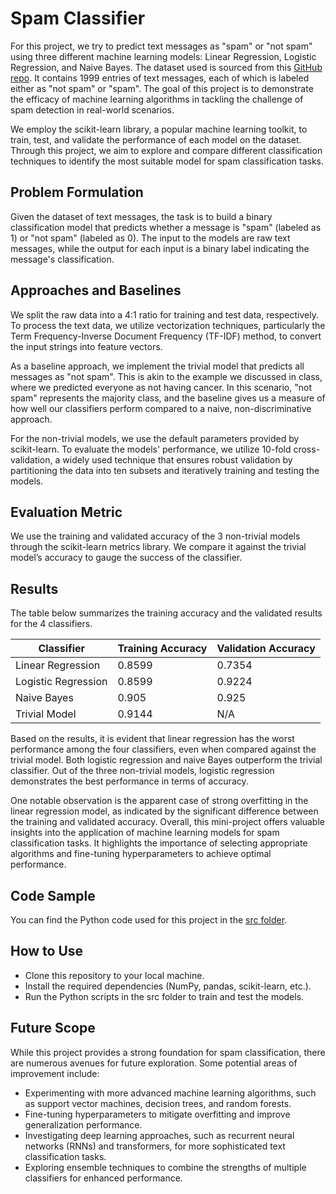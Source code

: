 # Spam Classifier
For this project, we try to predict text messages as "spam" or "not spam" using three different machine learning models: Linear Regression, Logistic Regression, and Naive Bayes. The dataset used is sourced from this [GitHub repo](https://github.com/mohitgupta-omg/Kaggle-SMS-Spam-Collection-Dataset-/blob/master/spam.csv). It contains 1999 entries of text messages, each of which is labeled either as "not spam" or "spam". The goal of this project is to demonstrate the efficacy of machine learning algorithms in tackling the challenge of spam detection in real-world scenarios.

We employ the scikit-learn library, a popular machine learning toolkit, to train, test, and validate the performance of each model on the dataset. Through this project, we aim to explore and compare different classification techniques to identify the most suitable model for spam classification tasks.

## Problem Formulation
Given the dataset of text messages, the task is to build a binary classification model that predicts whether a message is "spam" (labeled as 1) or "not spam" (labeled as 0). The input to the models are raw text messages, while the output for each input is a binary label indicating the message's classification.

## Approaches and Baselines
We split the raw data into a 4:1 ratio for training and test data, respectively. To process the text data, we utilize vectorization techniques, particularly the Term Frequency-Inverse Document Frequency (TF-IDF) method, to convert the input strings into feature vectors.

As a baseline approach, we implement the trivial model that predicts all messages as "not spam". This is akin to the example we discussed in class, where we predicted everyone as not having cancer. In this scenario, "not spam" represents the majority class, and the baseline gives us a measure of how well our classifiers perform compared to a naive, non-discriminative approach.

For the non-trivial models, we use the default parameters provided by scikit-learn. To evaluate the models' performance, we utilize 10-fold cross-validation, a widely used technique that ensures robust validation by partitioning the data into ten subsets and iteratively training and testing the models.

## Evaluation Metric
We use the training and validated accuracy of the 3 non-trivial models through the scikit-learn metrics library. We compare it against the trivial model’s accuracy to gauge the success of the classifier.

## Results
The table below summarizes the training accuracy and the validated results for the 4 classifiers.

| Classifier     | Training Accuracy | Validation Accuracy |
|----------------|-------------------|---------------------|
| Linear Regression | 0.8599          | 0.7354              |
| Logistic Regression | 0.8599       | 0.9224              |
| Naive Bayes    | 0.905            | 0.925               |
| Trivial Model  | 0.9144          | N/A                 |

Based on the results, it is evident that linear regression has the worst performance among the four classifiers, even when compared against the trivial model. Both logistic regression and naive Bayes outperform the trivial classifier. Out of the three non-trivial models, logistic regression demonstrates the best performance in terms of accuracy.

One notable observation is the apparent case of strong overfitting in the linear regression model, as indicated by the significant difference between the training and validated accuracy. Overall, this mini-project offers valuable insights into the application of machine learning models for spam classification tasks. It highlights the importance of selecting appropriate algorithms and fine-tuning hyperparameters to achieve optimal performance.


## Code Sample
You can find the Python code used for this project in the [src folder](/src).

## How to Use
- Clone this repository to your local machine.
- Install the required dependencies (NumPy, pandas, scikit-learn, etc.).
- Run the Python scripts in the src folder to train and test the models.

## Future Scope
While this project provides a strong foundation for spam classification, there are numerous avenues for future exploration. Some potential areas of improvement include:
- Experimenting with more advanced machine learning algorithms, such as support vector machines, decision trees, and random forests.
- Fine-tuning hyperparameters to mitigate overfitting and improve generalization performance.
- Investigating deep learning approaches, such as recurrent neural networks (RNNs) and transformers, for more sophisticated text classification tasks.
- Exploring ensemble techniques to combine the strengths of multiple classifiers for enhanced performance.
